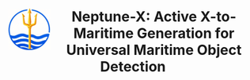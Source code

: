 <div align="center">
<img align="left" width="85" height="85" src="https://github.com/gy65896/Neptune-X/blob/main/img_file/logo_neptune-x.png" alt="">

 # Neptune-X: Active X-to-Maritime Generation for Universal Maritime Object Detection
 
</div>
